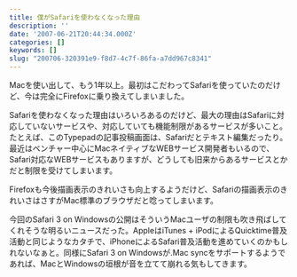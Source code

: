 ```yaml
---
title: 僕がSafariを使わなくなった理由
description: ''
date: '2007-06-21T20:44:34.000Z'
categories: []
keywords: []
slug: "200706-320391e9-f8d7-4c7f-86fa-a7dd967c8341"
---
```

Macを使い出して、もう1年以上。最初はこだわってSafariを使っていたのだけど、今は完全にFirefoxに乗り換えてしまいました。

Safariを使わなくなった理由はいろいろあるのだけど、最大の理由はSafariに対応していないサービスや、対応していても機能制限があるサービスが多いこと。たとえば、このTypepadの記事投稿画面は、Safariだとテキスト編集だったり。最近はベンチャー中心にMacネイティブなWEBサービス開発者もいるので、Safari対応なWEBサービスもありますが、どうしても旧来からあるサービスとかだと制限を受けてしまいます。

Firefoxも今後描画表示のきれいさも向上するようだけど、Safariの描画表示のきれいさはさすがMac標準のブラウザだと唸ってしまいます。

今回のSafari 3 on Windowsの公開はそういうMacユーザの制限も吹き飛ばしてくれそうな明るいニュースだった。AppleはiTunes + iPodによるQuicktime普及活動と同じようなカタチで、iPhoneによるSafari普及活動を進めていくのかもしれないなぁと。同様にSafari 3 on Windowsが.Mac syncをサポートするようであれば、MacとWindowsの垣根が音を立てて崩れる気もしてきます。